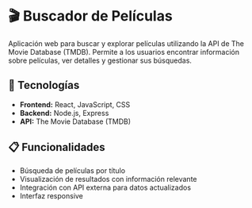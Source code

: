 # 🎬 Buscador de Películas

Aplicación web para buscar y explorar películas utilizando la API de The Movie Database (TMDB). Permite a los usuarios encontrar información sobre películas, ver detalles y gestionar sus búsquedas.

## 🚀 Tecnologías

- **Frontend:** React, JavaScript, CSS
- **Backend:** Node.js, Express
- **API:** The Movie Database (TMDB)

## 📋 Funcionalidades

- Búsqueda de películas por título
- Visualización de resultados con información relevante
- Integración con API externa para datos actualizados
- Interfaz responsive

